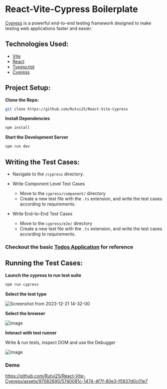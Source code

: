 # React-Vite-Cypress Boilerplate

[Cypress](https://www.cypress.io/) is a powerful end-to-end testing framework designed to make testing web applications faster and easier.

## Technologies Used:
- [Vite](https://vitejs.dev/)
- [React](https://reactjs.org/)
- [Typescript](https://www.typescriptlang.org/)
- [Cypress](https://www.cypress.io/)

## Project Setup:

**Clone the Repo:**
```bash
git clone https://github.com/Rutvi25/React-Vite-Cypress
```
**Install Dependencies**
```bash
npm install
```
**Start the Development Server**
```bash
npm run dev
```

## Writing the Test Cases:
- Navigate to the `/cypress` directory.

- Write Component Level Test Cases
   - Move to the `cypress/component/` directory
   - Create a new test file with the `.ts` extension, and write the test cases according to requirements.
 
- Write End-to-End Test Cases
   - Move to the `cypress/e2e/` directory
   - Create a new test file with the `.ts` extension, and write the test cases according to requirements.
 
### **Checkout the basic [Todos Application](https://github.com/Rutvi25/React-Vite-Cypress/tree/demo-app) for reference**
  
## Running the Test Cases:
**Launch the cypress to run test suite**
```bash
npm run cypress
```
**Select the test type**
  
  ![Screenshot from 2023-12-21 14-32-00](https://github.com/Rutvi25/React-Vite-Cypress/assets/97082690/d25619c4-4a5c-4da6-a960-ae6d4afb8776)
  
**Select the browser**

  ![image](https://github.com/Rutvi25/React-Vite-Cypress/assets/97082690/13f87c37-429f-47fc-9078-2a1cf6dc79b7)

**Interact with test runner**

Write & run tests, inspect DOM and use the Debugger

       
  ![image](https://github.com/Rutvi25/React-Vite-Cypress/assets/97082690/2e838a2c-149d-4344-a681-02e8b15563ee)

### Demo
https://github.com/Rutvi25/React-Vite-Cypress/assets/97082690/5740081c-1474-4f7f-80e3-f5937d0c01e7


